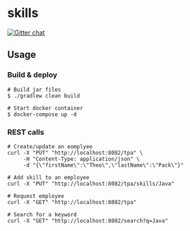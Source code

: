 # skills
[![Gitter chat](http://img.shields.io/badge/gitter-join%20chat%20%E2%86%92-brightgreen.svg?style=flat-square)](https://gitter.im/skills-app/Lobby)

## Usage

### Build & deploy
```
# Build jar files
$ ./gradlew clean build

# Start docker container
$ docker-compose up -d
```

### REST calls
```
# Create/update an eomplyee
curl -X "PUT" "http://localhost:8082/tpa" \
     -H "Content-Type: application/json" \
     -d "{\"firstName\":\"Theo\",\"lastName\":\"Pack\"}"

# Add skill to an employee
curl -X "PUT" "http://localhost:8082/tpa/skills/Java"

# Request employee
curl -X "GET" "http://localhost:8082/tpa"

# Search for a keyword
curl -X "GET" "http://localhost:8082/search?q=Java"
```
